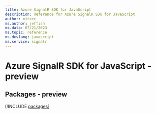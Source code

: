 ```yaml
---
title: Azure SignalR SDK for JavaScript
description: Reference for Azure SignalR SDK for JavaScript
author: xirzec
ms.author: jeffish
ms.data: 07/21/2023
ms.topic: reference
ms.devlang: javascript
ms.service: signalr
---
```

# Azure SignalR SDK for JavaScript - preview
## Packages - preview
[!INCLUDE [packages](signalr-index.md)]